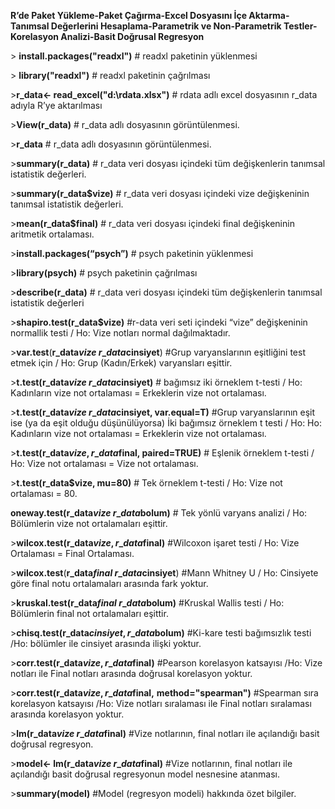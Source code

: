 ﻿**R’de Paket Yükleme-Paket Çağırma-Excel Dosyasını İçe Aktarma-Tanımsal Değerlerini Hesaplama-Parametrik ve Non-Parametrik Testler- Korelasyon Analizi-Basit Doğrusal Regresyon**

\> **install.packages("readxl")** 	# readxl  paketinin yüklenmesi


\> **library("readxl")**		# readxl  paketinin çağrılması


\>**r\_data<- read\_excel("d:\\rdata.xlsx")**		# rdata adlı excel dosyasının r\_data adıyla R’ye aktarılması


\>**View(r\_data)**		# r\_data adlı dosyasının görüntülenmesi.


\>**r\_data**		# r\_data adlı dosyasının görüntülenmesi.


\>**summary(r\_data)** 	# r\_data veri dosyası içindeki tüm değişkenlerin tanımsal istatistik değerleri.


\>**summary(r\_data$vize)** 	# r\_data veri dosyası içindeki vize değişkeninin tanımsal istatistik değerleri.


\>**mean(r\_data$final)** 	# r\_data veri dosyası içindeki final değişkeninin aritmetik ortalaması.


\>**install.packages(“psych”)**		# psych paketinin yüklenmesi


\>**library(psych)**		# psych paketinin çağrılması


\>**describe(r\_data)** 	# r\_data veri dosyası içindeki tüm değişkenlerin tanımsal istatistik değerleri


\>**shapiro.test(r\_data$vize)**	#r-data veri seti içindeki “vize” değişkeninin normallik testi / Ho: Vize notları normal dağılmaktadır.


\>**var.test**(**r\_data$vize~r\_data$cinsiyet**) #Grup varyanslarının eşitliğini test etmek için / Ho: Grup (Kadın/Erkek) varyansları eşittir.


\>**t.test(r\_data$vize~r\_data$cinsiyet)** 	# bağımsız iki örneklem t-testi / Ho: Kadınların vize not ortalaması = Erkeklerin vize not ortalaması.


\>**t.test(r\_data$vize~r\_data$cinsiyet, var.equal=T)** 	#Grup varyanslarının eşit ise (ya da eşit olduğu düşünülüyorsa) İki bağımsız örneklem t testi / Ho: Ho: Kadınların vize not ortalaması = Erkeklerin vize not ortalaması.


\>**t.test(r\_data$vize,r\_data$final, paired=TRUE)** # Eşlenik örneklem t-testi / Ho: Vize not ortalaması = Vize not ortalaması.


\>**t.test(r\_data$vize, mu=80)** # Tek örneklem  t-testi / Ho: Vize not ortalaması = 80.


**oneway.test(r\_data$vize~r\_data$bolum)** # Tek yönlü varyans analizi / Ho: Bölümlerin  vize not ortalamaları eşittir.


\>**wilcox.test(r\_data$vize, r\_data$final)** #Wilcoxon işaret testi / Ho: Vize Ortalaması = Final Ortalaması.


\>**wilcox.test**(**r\_data$final~r\_data$cinsiyet**) #Mann Whitney U / Ho: Cinsiyete göre final notu ortalamaları arasında fark yoktur.


\>**kruskal.test(r\_data$final~r\_data$bolum)**	#Kruskal Wallis testi / Ho: Bölümlerin  final not ortalamaları eşittir.


\>**chisq.test(r\_data$cinsiyet, r\_data$bolum)** #Ki-kare testi bağımsızlık testi /Ho: bölümler ile cinsiyet arasında ilişki yoktur.


\>**corr.test(r\_data$vize,r\_data$final)**  #Pearson korelasyon katsayısı /Ho: Vize notları ile Final notları arasında doğrusal korelasyon yoktur.


\>**corr.test(r\_data$vize,r\_data$final,** **method="spearman")** #Spearman sıra korelasyon katsayısı /Ho: Vize notları sıralaması ile Final notları sıralaması arasında korelasyon yoktur.


\>**lm(r\_data$vize~r\_data$final)** 	#Vize notlarının, final notları ile açılandığı basit doğrusal regresyon.


\>**model<- lm(r\_data$vize~r\_data$final)**	#Vize notlarının, final notları ile açılandığı basit doğrusal regresyonun model nesnesine atanması.


\>**summary(model)**	#Model (regresyon modeli) hakkında özet bilgiler.


